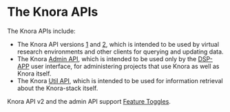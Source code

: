 <!---
Copyright © 2015-2021 the contributors (see Contributors.md).

This file is part of DSP — DaSCH Service Platform.

DSP is free software: you can redistribute it and/or modify
it under the terms of the GNU Affero General Public License as published
by the Free Software Foundation, either version 3 of the License, or
(at your option) any later version.

DSP is distributed in the hope that it will be useful,
but WITHOUT ANY WARRANTY; without even the implied warranty of
MERCHANTABILITY or FITNESS FOR A PARTICULAR PURPOSE.  See the
GNU Affero General Public License for more details.

You should have received a copy of the GNU Affero General Public
License along with DSP.  If not, see <http://www.gnu.org/licenses/>.
-->

# The Knora APIs

The Knora APIs include:

* The Knora API versions [1](api-v1/index.md) and [2](api-v2/index.md), which is intended to be used by
  virtual research environments and other clients for querying and updating
  data.
* The Knora [Admin API](api-admin/index.md), which is intended to be used only by the
  [DSP-APP](https://github.com/dasch-swiss/dsp-app) user interface, for
  administering projects that use Knora as well as Knora itself.
* The Knora [Util API](api-util/index.md), which is intended to be used for information retrieval
  about the Knora-stack itself.

Knora API v2 and the admin API support [Feature Toggles](feature-toggles.md).

